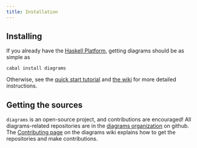 ```yaml
---
title: Installation
---
```


Installing
----------

If you already have the
[Haskell Platform](http://hackage.haskell.org/platform/), getting
diagrams should be as simple as

    cabal install diagrams

Otherwise, see the [quick start tutorial](/doc/quickstart.html) and
[the wiki](http://www.haskell.org/haskellwiki/Diagrams/Install) for
more detailed instructions.

Getting the sources
-------------------

`diagrams` is an open-source project, and contributions are
encouraged!  All diagrams-related repositories are in the
[diagrams organization](http://github.com/diagrams) on github.  The
[Contributing page](http://www.haskell.org/haskellwiki/Diagrams/Contributing)
on the diagrams wiki explains how to get the repositories and make
contributions.
